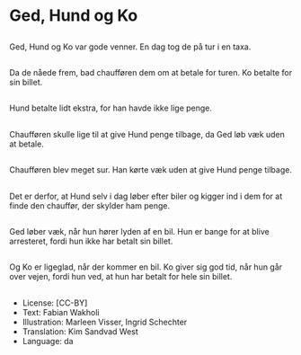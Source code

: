 # Ged, Hund og Ko

##
Ged, Hund og Ko var gode venner. En dag tog de på tur i en taxa.

##
Da de nåede frem, bad chaufføren dem om at betale for turen. Ko betalte for sin billet.

##
Hund betalte lidt ekstra, for han havde ikke lige penge.

##
Chaufføren skulle lige til at give Hund penge tilbage, da Ged løb væk uden at betale.

##
Chaufføren blev meget sur. Han kørte væk uden at give Hund penge tilbage.

##
Det er derfor, at Hund selv i dag løber efter biler og kigger ind i dem for at finde den chauffør, der skylder ham penge.

##
Ged løber væk, når hun hører lyden af en bil. Hun er bange for at blive arresteret, fordi hun ikke har betalt sin billet.

##
Og Ko er ligeglad, når der kommer en bil. Ko giver sig god tid, når hun går over vejen, fordi hun ved, at hun har betalt for hele sin billet.

##
* License: [CC-BY]
* Text: Fabian Wakholi
* Illustration: Marleen Visser, Ingrid Schechter
* Translation: Kim Sandvad West
* Language: da
